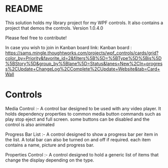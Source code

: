 # README #

This solution holds my library project for my WPF controls. It also contains a project that demos the controls.
Version 1.0.4.0

Please feel free to contribute!

In case you wish to join in Kanban board link:
Kanban board : https://sams.mingle.thoughtworks.com/projects/wpf_controls/cards/grid?color_by=Priority&favorite_id=2&filters%5B%5D=%5BType%5D%5Bis%5D%5BStory%5D&group_by%5Blane%5D=Status&lanes=New%2CIn+progress%2CUpdate+ChangeLog%2CComplete%2CUpdate+Website&tab=Card+Wall

# Controls #
Media Control :- 
A control bar designed to be used with any video player. It holds dependency properties to common media button commands such as play stop eject and full screen. some buttons can be disabled and the control is also animated  

Progress Bar List :- 
A control designed to show a progress bar per item in the list. A total bar can also be turned on and off if required. each item contains a name, picture and progress bar.

Properties Control :- 
A control designed to hold a generic list of items that change the display depending on the type. 